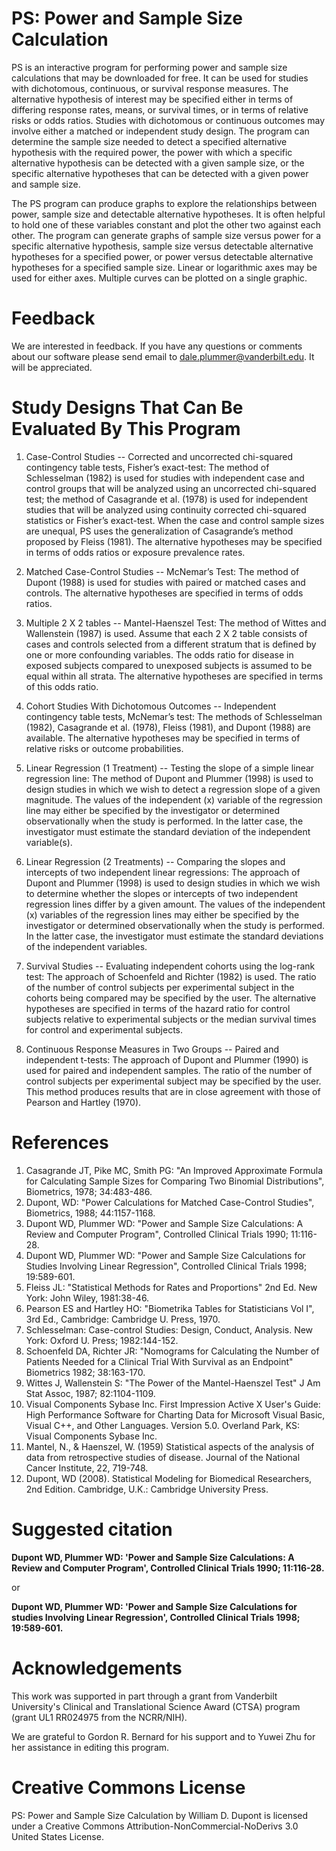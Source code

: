PS: Power and Sample Size Calculation
=====================================

PS is an interactive program for performing power and sample size calculations
that may be downloaded for free. It can be used for studies with dichotomous,
continuous, or survival response measures. The alternative hypothesis of
interest may be specified either in terms of differing response rates, means,
or survival times, or in terms of relative risks or odds ratios. Studies with
dichotomous or continuous outcomes may involve either a matched or independent
study design. The program can determine the sample size needed to detect a
specified alternative hypothesis with the required power, the power with which
a specific alternative hypothesis can be detected with a given sample size, or
the specific alternative hypotheses that can be detected with a given power and
sample size.

The PS program can produce graphs to explore the relationships between power,
sample size and detectable alternative hypotheses. It is often helpful to hold
one of these variables constant and plot the other two against each other. The
program can generate graphs of sample size versus power for a specific
alternative hypothesis, sample size versus detectable alternative hypotheses
for a specified power, or power versus detectable alternative hypotheses for a
specified sample size. Linear or logarithmic axes may be used for either axes.
Multiple curves can be plotted on a single graphic.

# Feedback

We are interested in feedback. If you have any questions or comments about our software please send email to dale.plummer@vanderbilt.edu. It will be appreciated.

# Study Designs That Can Be Evaluated By This Program

1. Case-Control Studies -- Corrected and uncorrected chi-squared contingency table tests, Fisher’s exact-test: The method of Schlesselman (1982) is used for studies with independent case and control groups that will be analyzed using an uncorrected chi-squared test; the method of Casagrande et al. (1978) is used for independent studies that will be analyzed using continuity corrected chi-squared statistics or Fisher’s exact-test. When the case and control sample sizes are unequal, PS uses the generalization of Casagrande’s method proposed by Fleiss (1981). The alternative hypotheses may be specified in terms of odds ratios or exposure prevalence rates.

2. Matched Case-Control Studies -- McNemar’s Test: The method of Dupont (1988) is used for studies with paired or matched cases and controls. The alternative hypotheses are specified in terms of odds ratios.

3. Multiple 2 X 2 tables -- Mantel-Haenszel Test: The method of Wittes and Wallenstein (1987) is used. Assume that each 2 X 2 table consists of cases and controls selected from a different stratum that is defined by one or more confounding variables. The odds ratio for disease in exposed subjects compared to unexposed subjects is assumed to be equal within all strata. The alternative hypotheses are specified in terms of this odds ratio.

4. Cohort Studies With Dichotomous Outcomes -- Independent contingency table tests, McNemar’s test: The methods of Schlesselman (1982), Casagrande et al. (1978), Fleiss (1981), and Dupont (1988) are available. The alternative hypotheses may be specified in terms of relative risks or outcome probabilities.

5. Linear Regression (1 Treatment) -- Testing the slope of a simple linear regression line: The method of Dupont and Plummer (1998) is used to design studies in which we wish to detect a regression slope of a given magnitude. The values of the independent (x) variable of the regression line may either be specified by the investigator or determined observationally when the study is performed. In the latter case, the investigator must estimate the standard deviation of the independent variable(s).

6. Linear Regression (2 Treatments) -- Comparing the slopes and intercepts of two independent linear regressions: The approach of Dupont and Plummer (1998) is used to design studies in which we wish to determine whether the slopes or intercepts of two independent regression lines differ by a given amount. The values of the independent (x) variables of the regression lines may either be specified by the investigator or determined observationally when the study is performed. In the latter case, the investigator must estimate the standard deviations of the independent variables.

7. Survival Studies -- Evaluating independent cohorts using the log-rank test: The approach of Schoenfeld and Richter (1982) is used. The ratio of the number of control subjects per experimental subject in the cohorts being compared may be specified by the user. The alternative hypotheses are specified in terms of the hazard ratio for control subjects relative to experimental subjects or the median survival times for control and experimental subjects.

8. Continuous Response Measures in Two Groups -- Paired and independent t-tests: The approach of Dupont and Plummer (1990) is used for paired and independent samples. The ratio of the number of control subjects per experimental subject may be specified by the user. This method produces results that are in close agreement with those of Pearson and Hartley (1970).

# References

1. Casagrande JT, Pike MC, Smith PG: "An Improved Approximate Formula for Calculating Sample Sizes for Comparing Two Binomial Distributions", Biometrics, 1978; 34:483-486.
2. Dupont, WD: "Power Calculations for Matched Case-Control Studies", Biometrics, 1988; 44:1157-1168.
3. Dupont WD, Plummer WD: "Power and Sample Size Calculations: A Review and Computer Program", Controlled Clinical Trials 1990; 11:116-28.
4. Dupont WD, Plummer WD: "Power and Sample Size Calculations for Studies Involving Linear Regression", Controlled Clinical Trials 1998; 19:589-601.
5. Fleiss JL: "Statistical Methods for Rates and Proportions" 2nd Ed. New York: John Wiley, 1981:38-46.
6. Pearson ES and Hartley HO: "Biometrika Tables for Statisticians Vol I", 3rd Ed., Cambridge: Cambridge U. Press, 1970.
7. Schlesselman: Case-control Studies: Design, Conduct, Analysis. New York: Oxford U. Press; 1982:144-152.
8. Schoenfeld DA, Richter JR: "Nomograms for Calculating the Number of Patients Needed for a Clinical Trial With Survival as an Endpoint" Biometrics 1982; 38:163-170.
9. Wittes J, Wallenstein S: "The Power of the Mantel-Haenszel Test" J Am Stat Assoc, 1987; 82:1104-1109.
10. Visual Components Sybase Inc. First Impression Active X User's Guide: High Performance Software for Charting Data for Microsoft Visual Basic, Visual C++, and Other Languages. Version 5.0. Overland Park, KS: Visual Components Sybase Inc.
11. Mantel, N., & Haenszel, W. (1959) Statistical aspects of the analysis of data from retrospective studies of disease. Journal of the National Cancer Institute, 22, 719-748.
12. Dupont, WD (2008). Statistical Modeling for Biomedical Researchers, 2nd Edition. Cambridge, U.K.: Cambridge University Press.

# Suggested citation

**Dupont WD, Plummer WD: 'Power and Sample Size Calculations: A Review and Computer Program', Controlled Clinical Trials 1990; 11:116-28.**

or

**Dupont WD, Plummer WD: 'Power and Sample Size Calculations for studies Involving Linear Regression', Controlled Clinical Trials 1998; 19:589-601.**

# Acknowledgements

This work was supported in part through a grant from Vanderbilt University's Clinical and Translational Science Award (CTSA) program (grant UL1 RR024975 from the NCRR/NIH).

We are grateful to Gordon R. Bernard for his support and to Yuwei Zhu for her assistance in editing this program.

# Creative Commons License

PS: Power and Sample Size Calculation by William D. Dupont is licensed under a Creative Commons Attribution-NonCommercial-NoDerivs 3.0 United States License.
